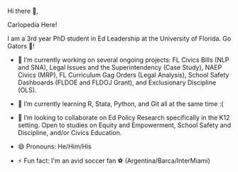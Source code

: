 Hi there 👋,

Carlopedia Here!

I am a 3rd year PhD student in Ed Leadership at the University of Florida. Go Gators 🐊!

- 🔭 I’m currently working on several ongoing projects: FL Civics Bills (NLP and SNA), Legal Issues and the Superintendency (Case Study), NAEP Civics (MRP), FL Curriculum Gag Orders (Legal Analysis), School Safety Dashboards (FLDOE and FLDOJ Grant), and Exclusionary Discipline (OLS).

- 🌱 I’m currently learning R, Stata, Python, and Git all at the same time :(

- 👯 I’m looking to collaborate on Ed Policy Research specifically in the K12 setting. Open to studies on Equity and Empowerment, School Safety and Discipline, and/or Civics Education.

- 😄 Pronouns: He/Him/His

- ⚡ Fun fact: I'm an avid soccer fan ⚽️ (Argentina/Barca/InterMiami)
